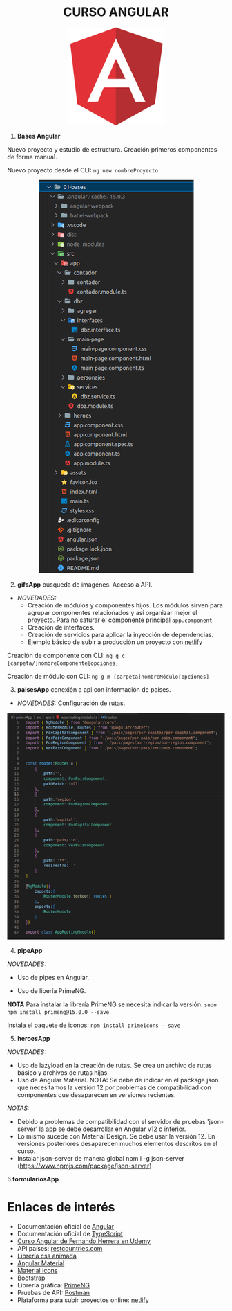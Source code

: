 <h1 align="center">CURSO ANGULAR</h1>

<p align="center">
  <img src="/assets/angular.png" alt="logo Angular">
</p>

1. **Bases Angular**

Nuevo proyecto y estudio de estructura. Creación primeros componentes de forma manual.

Nuevo proyecto desde el CLI: `ng new nombreProyecto`

<p align="center">
  <img src="/assets/estructura.png" alt="estructura proyecto Angular">
</p>


2. **gifsApp** búsqueda de imágenes. Acceso a API. 

 - *NOVEDADES:* 
    * Creación de módulos y componentes hijos. Los módulos sirven para agrupar componentes relacionados y así organizar mejor el proyecto. Para no saturar el componente principal `app.component`
    * Creación de interfaces.
    * Creación de servicios para aplicar la inyección de dependencias.
    * Ejemplo básico de subir a producción un proyecto con [netlify](https://app.netlify.com/)

Creación de componente con CLI: `ng g c [carpeta/]nombreComponente[opciones]`

Creación de módulo con CLI: `ng g m [carpeta]nombreMódulo[opciones]`


3. **paisesApp** conexión a api con información de países.

- *NOVEDADES:* Configuración de rutas.

<p align="center">
  <img src="/assets/rutas.png" alt="archivo estructura rutas">
</p>


4. **pipeApp** 

*NOVEDADES:* 

- Uso de pipes en Angular. 

- Uso de libería PrimeNG.


**NOTA** Para instalar la librería PrimeNG se necesita indicar la versión: `sudo npm install primeng@15.0.0 --save`

Instala el paquete de iconos: `npm install primeicons --save`

5. **heroesApp**

*NOVEDADES:*

- Uso de lazyload en la creación de rutas. Se crea un archivo de rutas básico y archivos de rutas hijas.
- Uso de Angular Material. NOTA: Se debe de indicar en el package.json que necesitamos la versión 12 por problemas de compatibilidad con componentes que desaparecen en versiones recientes.

*NOTAS:*
- Debido a problemas de compatibilidad con el servidor de pruebas 'json-server' la app se debe desarrollar en Angular v12 o inferior.
- Lo mismo sucede con Material Design. Se debe usar la versión 12. En versiones posteriores desaparecen muchos elementos descritos en el curso.
- Instalar json-server de manera global npm i -g json-server (https://www.npmjs.com/package/json-server)

6.**formulariosApp**


# Enlaces de interés

- Documentación oficial de [Angular](angular.io)
- Documentación oficial de [TypeScript](https://www.typescriptlang.org/)
- [Curso Angular de Fernando Herrera en Udemy](https://www.udemy.com/course/angular-fernando-herrera/)
- API países: [restcountries.com](https://restcountries.com/)
- [Librería css animada](https://animate.style/)
- [Angular Material](https://material.angular.io/)
- [Material Icons](https://fonts.google.com/icons?selected=Material+Icons)
- [Bootstrap](https://getbootstrap.com/)
- Librería gráfica: [PrimeNG](https://www.primefaces.org/primeng/)
- Pruebas de API: [Postman](https://www.postman.com/)
- Plataforma para subir proyectos online: [netlify](https://app.netlify.com/)
